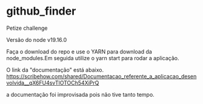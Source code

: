 # github_finder
Petize challenge

Versão do node v19.16.0

Faça o download do repo e use o YARN para download da node_modules.Em seguida utilize o yarn start para rodar a aplicação.

O link da "documentação" está abaixo.
https://scribehow.com/shared/Documentacao_referente_a_aplicacao_desenvolvida__qX6FU4svTlOTOCh54XiPrQ

a documentação foi improvisada pois não tive tanto tempo.

